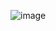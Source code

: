 
![image](https://user-images.githubusercontent.com/21064622/122093959-422f5c80-ce14-11eb-8e2a-76387babee00.png)

